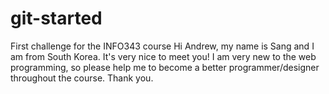 # git-started
First challenge for the INFO343 course
Hi Andrew, my name is Sang and I am from South Korea. It's very nice to meet you! I am very new to the web programming, so please help me to become a better programmer/designer throughout the course. Thank you.